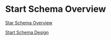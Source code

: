 
# Start Schema Overview

[Star Schema Overview](https://docs.microsoft.com/en-us/power-bi/guidance/star-schema#star-schema-overview)


[Start Schema Design](https://learndatamodeling.com/blog/designing-star-schema/)
